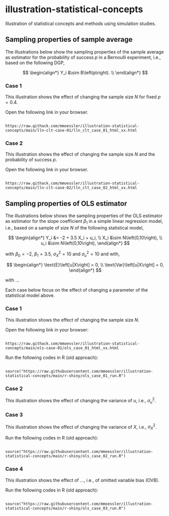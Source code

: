 # illustration-statistical-concepts

Illustration of statistical concepts and methods using simulation studies.

## Sampling properties of sample average

The illustrations below show the sampling properties of the sample average as estimator for the probability of success $p$ in a Bernoulli experiment, i.e., based on the following DGP,

$$
\begin{align*}
Y_i &\sim B\left(p\right). \\
\end{align*}
$$

### Case 1

This illustration shows the effect of changing the sample size $N$ for fixed $p=0.4$.

Open the following link in your browser.

```

https://raw.githack.com/mmoessler/illustration-statistical-concepts/main/lln-clt-case-01/lln_clt_case_01_html_xx.html

```

### Case 2

This illustration shows the effect of changing the sample size $N$ and the probability of success $p$.

Open the following link in your browser.

```

https://raw.githack.com/mmoessler/illustration-statistical-concepts/main/lln-clt-case-02/lln_clt_case_02_html_xx.html

```

## Sampling properties of OLS estimator

The illustrations below shows the sampling properties of the OLS estimator as estimator for the slope coefficient $\beta_1$ in a simple linear regression model, i.e., based on a sample of size $N$ of the following statistical model,

$$
\begin{align*}
Y_i &= -2 + 3.5 X_i + u_i, \\
X_i &\sim N\left(0,10\right), \\
u_i &\sim N\left(0,10\right),
\end{align*}
$$

with $\beta_0 = -2$, $\beta_1 = 3.5$, $\sigma_X^2 = 10$ and $\sigma_u^2 = 10$ and with,

$$
\begin{align*}
\text{E}\left[u|X\right] = 0, \\
\text{Var}\left[u|X\right] = 0,
\end{align*}
$$

with ...

Each case below focus on the effect of changing a parameter of the statistical model above.

### Case 1

This illustration shows the effect of changing the sample size $N$.

Open the following link in your browser:

```

https://raw.githack.com/mmoessler/illustration-statistical-concepts/main/ols-case-01/ols_case_01_html_xx.html

```

Run the following codes in R  (old approach):

```

source("https://raw.githubusercontent.com/mmoessler/illustration-statistical-concepts/main/r-shiny/ols_case_01_run.R")

```

### Case 2

This illustration shows the effect of changing the variance of $u$, i.e., $\sigma_u^2$.

### Case 3

This illustration shows the effect of changing the variance of $X$, i.e., $\sigma_X^2$.

Run the following codes in R (old approach):

```

source("https://raw.githubusercontent.com/mmoessler/illustration-statistical-concepts/main/r-shiny/ols_case_02_run.R")

```

### Case 4

This illustration shows the effect of ..., i.e., of omitted variable bias (OVB).

Run the following codes in R (old approach):

```

source("https://raw.githubusercontent.com/mmoessler/illustration-statistical-concepts/main/r-shiny/ols_case_03_run.R")

```
